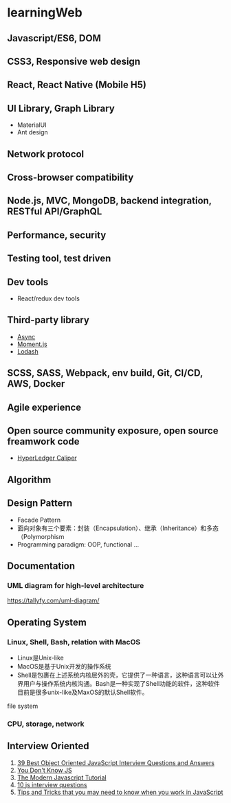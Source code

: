 # learningWeb

## Javascript/ES6, DOM

## CSS3, Responsive web design

## React, React Native (Mobile H5)

## UI Library, Graph Library
* MaterialUI
* Ant design

## Network protocol

## Cross-browser compatibility

## Node.js, MVC, MongoDB, backend integration, RESTful API/GraphQL

## Performance, security

## Testing tool, test driven

## Dev tools
* React/redux dev tools

## Third-party library
* [Async]()
* [Moment.js]()
* [Lodash](https://lodash.com)

## SCSS, SASS, Webpack, env build, Git, CI/CD, AWS, Docker

## Agile experience

## Open source community exposure, open source freamwork code
* [HyperLedger Caliper](https://github.com/hyperledger/caliper)

## Algorithm

## Design Pattern
* Facade Pattern
* 面向对象有三个要素：封装（Encapsulation）、继承（Inheritance）和多态（Polymorphism
* Programming paradigm: OOP, functional ...

## Documentation
### UML diagram for high-level architecture
https://tallyfy.com/uml-diagram/

## Operating System
### Linux, Shell, Bash, relation with MacOS
* Linux是Unix-like
* MacOS是基于Unix开发的操作系统
* Shell是包裹在上述系统内核层外的壳，它提供了一种语言，这种语言可以让外界用户与操作系统内核沟通。Bash是一种实现了Shell功能的软件，这种软件目前是很多unix-like及MaxOS的默认Shell软件。

file system
### CPU, storage, network

## Interview Oriented
1. [39 Best Object Oriented JavaScript Interview Questions and Answers](https://www.code-sample.com/2015/04/javascript-interview-questions-answers.html)
2. [You Don't Know JS](https://github.com/getify/You-Dont-Know-JS)
3. [The Modern Javascript Tutorial](https://javascript.info/)
4. [10 js interview questions](https://link.medium.com/CmvrEkHO3T)
5. [Tips and Tricks that you may need to know when you work in JavaScript](https://medium.com/@alexmaisiura/tips-and-tricks-that-you-may-need-to-know-when-you-work-in-javascript-q-a-799ce3c4b4d2)